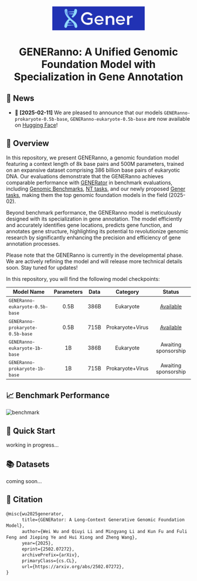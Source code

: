 <p align="center">
  <picture>
    <img alt="Gener" src="figures/logo.jpg" width=50%>
  </picture>
</p>

<h1 align="center">GENERanno: A Unified Genomic Foundation Model with Specialization in Gene Annotation</h1>

## 📰 News
* 🤗 **[2025-02-11]** We are pleased to announce that our models `GENERanno-prokaryote-0.5b-base`, `GENERanno-eukaryote-0.5b-base` are now available on [Hugging Face](https://huggingface.co/GenerTeam/)!

## 🔭 Overview

In this repository, we present GENERanno, a genomic foundation model featuring a context length of 8k base pairs and 500M parameters, trained on an expansive dataset comprising 386 billion base pairs of eukaryotic DNA. Our evaluations demonstrate that the GENERanno achieves comparable performance with [GENERator](https://huggingface.co/GenerTeam/GENERator-eukaryote-1.2b-base) in benchmark evaluations, including [Genomic Benchmarks](https://huggingface.co/datasets/katielink/genomic-benchmarks/tree/main), [NT tasks](https://huggingface.co/datasets/InstaDeepAI/nucleotide_transformer_downstream_tasks_revised), and our newly proposed [Gener tasks](https://huggingface.co/GenerTeam), making them the top genomic foundation models in the field (2025-02). 

Beyond benchmark performance, the GENERanno model is meticulously designed with its specialization in gene annotation. The model efficiently and accurately identifies gene locations, predicts gene function, and annotates gene structure, highlighting its potential to revolutionize genomic research by significantly enhancing the precision and efficiency of gene annotation processes.

Please note that the GENERanno is currently in the developmental phase. We are actively refining the model and will release more technical details soon. Stay tuned for updates!

In this repository, you will find the following model checkpoints:

| Model Name                       | Parameters | Data | Category | Status |
|----------------------------------|:----------:|:----------:|:----------:|:----------:|
| `GENERanno-eukaryote-0.5b-base`  |    0.5B    | 386B | Eukaryote                   | [Available](https://huggingface.co/GenerTeam) |
| `GENERanno-prokaryote-0.5b-base` |    0.5B    | 715B | Prokaryote+Virus            | [Available](https://huggingface.co/GenerTeam) |
| `GENERanno-eukaryote-1b-base`    |     1B     | 386B | Eukaryote                   | Awaiting sponsorship |
| `GENERanno-prokaryote-1b-base`   |     1B     | 715B | Prokaryote+Virus            | Awaiting sponsorship |

## 📈 Benchmark Performance
![benchmark](figures/benchmarks.png)

## 🎯 Quick Start
working in progress...

## 📚 Datasets
coming soon...

## 📜 Citation
```
@misc{wu2025generator,
      title={GENERator: A Long-Context Generative Genomic Foundation Model}, 
      author={Wei Wu and Qiuyi Li and Mingyang Li and Kun Fu and Fuli Feng and Jieping Ye and Hui Xiong and Zheng Wang},
      year={2025},
      eprint={2502.07272},
      archivePrefix={arXiv},
      primaryClass={cs.CL},
      url={https://arxiv.org/abs/2502.07272}, 
}
```
